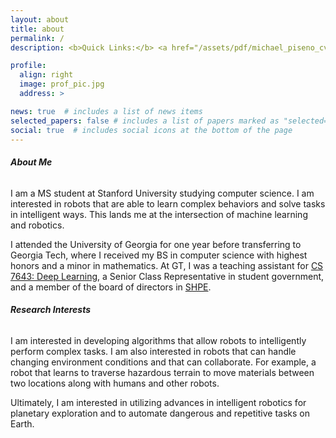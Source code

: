 ```yaml
---
layout: about
title: about
permalink: /
description: <b>Quick Links:</b> <a href="/assets/pdf/michael_piseno_cv.pdf", target="_blank">CV</a>

profile:
  align: right
  image: prof_pic.jpg
  address: >

news: true  # includes a list of news items
selected_papers: false # includes a list of papers marked as "selected={true}"
social: true  # includes social icons at the bottom of the page
---
```


###### <b>About Me</b>

I am a MS student at Stanford University studying computer science. I am interested in robots that are able to learn complex behaviors and solve tasks in intelligent ways. This lands me at the intersection of machine learning and robotics.

I attended the University of Georgia for one year before transferring to Georgia Tech, where I received my BS in computer science with highest honors and a minor in mathematics. At GT, I was a teaching assistant for [CS 7643: Deep Learning](https://www.cc.gatech.edu/classes/AY2021/cs7643_fall/), a Senior Class Representative in student government, and a member of the board of directors in [SHPE](https://gt-shpe.com/).

###### <b>Research Interests</b>

I am interested in developing algorithms that allow robots to intelligently perform complex tasks. I am also interested in robots that can handle changing environment conditions and that can collaborate. For example, a robot that learns to traverse hazardous terrain to move materials between two locations along with humans and other robots.

Ultimately, I am interested in utilizing advances in intelligent robotics for planetary exploration and to automate dangerous and repetitive tasks on Earth.

<!-- I work at the intersection of reinforcement learning and robotics. I am interested in developing algorithms that allow robots to interact with both humans and other agents in intelligent ways. More specificically, I am interested in modeling multi-agent systems that can operate and adapt in dynamic real-world (or extraterrestrial) environments. -->

<!-- ###### <b>Background and Personal Interests</b>

I grew up in low-income community just south of Atlanta that had very limited access to many important educational opportunities (e.g. tutoring, CS classes, language classes). Because of this, 

While in college, I founded [Fractal](https://www.fractalcs.org/), a nonprofit dedicated to promoting CS education in low-income communities.

In my free time, I love snowboarding, playing volleyball, and learning languages. I speak Spanish and Chinese (Mandarin) conversationally.  -->
